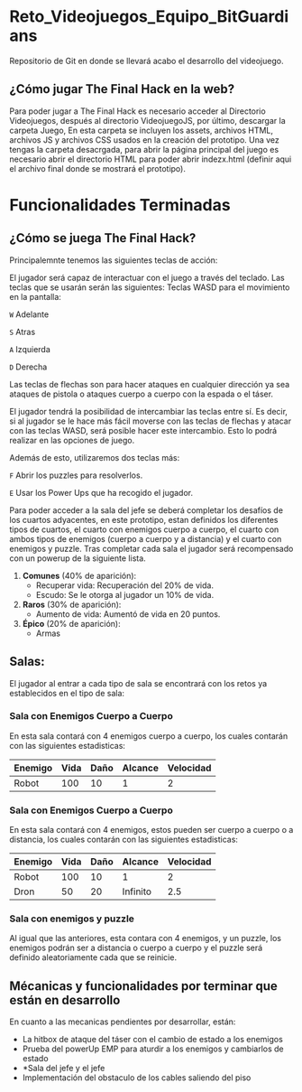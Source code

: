 # Reto_Videojuegos_Equipo_BitGuardians
Repositorio de Git en donde se llevará acabo el desarrollo del videojuego.

## ¿Cómo jugar The Final Hack en la web?

Para poder jugar a The Final Hack es necesario acceder al Directorio Videojuegos, después al directorio VideojuegoJS, por último, descargar la carpeta Juego, En esta carpeta se incluyen los assets, archivos HTML, archivos JS y archivos CSS usados en la creación del prototipo. Una vez tengas la carpeta desacrgada, para abrir la página principal del juego es necesario abrir el directorio HTML para poder abrir indezx.html (definir aqui el archivo final donde se mostrará el prototipo).

# Funcionalidades Terminadas

## ¿Cómo se juega The Final Hack?

Principalemnte tenemos las siguientes teclas de acción:

El jugador será capaz de interactuar con el juego a través del teclado. Las teclas que se usarán serán las siguientes:
Teclas WASD para el movimiento en la pantalla:

`W` Adelante

`S` Atras

`A` Izquierda

`D` Derecha

Las teclas de flechas son para hacer ataques en cualquier dirección ya sea ataques de pistola o ataques cuerpo a cuerpo con la espada o el táser.

El jugador tendrá la posibilidad de intercambiar las teclas entre sí. Es decir, si al jugador se le hace más fácil moverse con las teclas de flechas y atacar con
las teclas WASD, será posible hacer este intercambio. Esto lo podrá realizar en las opciones de juego. 

Además de esto, utilizaremos dos teclas más:

`F` Abrir los puzzles para resolverlos.

`E` Usar los Power Ups que ha recogido el jugador.

Para poder acceder a la sala del jefe se deberá completar los desafíos de los cuartos adyacentes, en este prototipo, estan definidos los diferentes tipos de cuartos, el cuarto con enemigos cuerpo a cuerpo, el cuarto con ambos tipos de enemigos (cuerpo a cuerpo y a distancia) y el cuarto con enemigos y puzzle. Tras completar cada sala el jugador será recompensado con un powerup de la siguiente lista. 

1. **Comunes** (40% de aparición):
    - Recuperar vida: Recuperación del 20% de vida.
    - Escudo: Se le otorga al jugador un 10% de vida.
2. **Raros** (30% de aparición):
    - Aumento de vida: Aumentó de vida en 20 puntos.
3. **Épico** (20% de aparición):
    - Armas 

## Salas:

El jugador al entrar a cada tipo de sala se encontrará con los retos ya establecidos en el tipo de sala:

### Sala con Enemigos Cuerpo a Cuerpo

En esta sala contará con 4 enemigos cuerpo a cuerpo, los cuales contarán con las siguientes estadisticas: 

|Enemigo|Vida|Daño|Alcance|**Velocidad**|
|-------|----|-------|------|------|
|Robot|100|10|1|2|

### Sala con Enemigos Cuerpo a Cuerpo

En esta sala contará con 4 enemigos, estos pueden ser cuerpo a cuerpo o a distancia, los cuales contarán con las siguientes estadisticas: 

|Enemigo|Vida|Daño|Alcance|**Velocidad**|
|-------|----|-------|------|------|
|Robot|100|10|1|2|
|Dron|50|20|Infinito|2.5| ** Valor por ajustar

### Sala con enemigos y puzzle

Al igual que las anteriores, esta contara con 4 enemigos, y un puzzle, los enemigos podrán ser a distancia o cuerpo a cuerpo y el puzzle será definido aleatoriamente cada que se reinicie.

## Mécanicas y funcionalidades por terminar que están en desarrollo

En cuanto a las mecanicas pendientes por desarrollar, están:

- La hitbox de ataque del táser con el cambio de estado a los enemigos
- Prueba del powerUp EMP para aturdir a los enemigos y cambiarlos de estado
- *Sala del jefe y el jefe 
- Implementación del obstaculo de los cables saliendo del piso